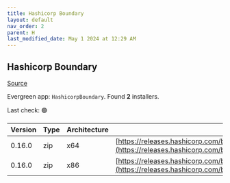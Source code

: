 ```yaml
---
title: Hashicorp Boundary
layout: default
nav_order: 2
parent: H
last_modified_date: May 1 2024 at 12:29 AM
---
```


## Hashicorp Boundary

[Source](https://www.boundaryproject.io/)

Evergreen app: `HashicorpBoundary`. Found **2** installers.

Last check: 🟢

| Version | Type | Architecture | URI                                                                                                                                                                  |
| ------- | ---- | ------------ | -------------------------------------------------------------------------------------------------------------------------------------------------------------------- |
| 0.16.0  | zip  | x64          | [https://releases.hashicorp.com/boundary/0.16.0/boundary_0.16.0_windows_amd64.zip](https://releases.hashicorp.com/boundary/0.16.0/boundary_0.16.0_windows_amd64.zip) |
| 0.16.0  | zip  | x86          | [https://releases.hashicorp.com/boundary/0.16.0/boundary_0.16.0_windows_386.zip](https://releases.hashicorp.com/boundary/0.16.0/boundary_0.16.0_windows_386.zip)     |
